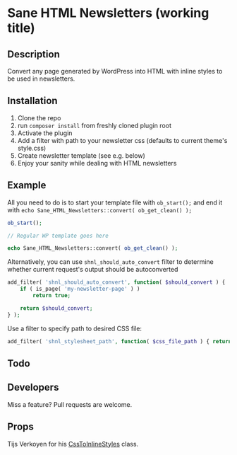 # Sane HTML Newsletters (working title)

## Description

Convert any page generated by WordPress into HTML with inline styles to be used in newsletters.

## Installation

1. Clone the repo
1. run ```composer install``` from freshly cloned plugin root
1. Activate the plugin
1. Add a filter with path to your newsletter css (defaults to current theme's style.css)
1. Create newsletter template (see e.g. below)
1. Enjoy your sanity while dealing with HTML newsletters

## Example

All you need to do is to start your template file with ```ob_start();``` and end it with ```echo Sane_HTML_Newsletters::convert( ob_get_clean() );```

```php
ob_start();

// Regular WP template goes here

echo Sane_HTML_Newsletters::convert( ob_get_clean() );
```

Alternatively, you can use ```shnl_should_auto_convert``` filter to determine whether current request's output should be autoconverted

```php
add_filter( 'shnl_should_auto_convert', function( $should_convert ) {
	if ( is_page( 'my-newsletter-page' ) )
		return true;

	return $should_convert;
} );
```

Use a filter to specify path to desired CSS file:
```php
add_filter( 'shnl_stylesheet_path', function( $css_file_path ) { return 'my/absolute/path/to/newsletter.css' } );
```

## Todo


## Developers

Miss a feature? Pull requests are welcome.

## Props

Tijs Verkoyen for his [CssToInlineStyles](https://github.com/tijsverkoyen/CssToInlineStyles) class.